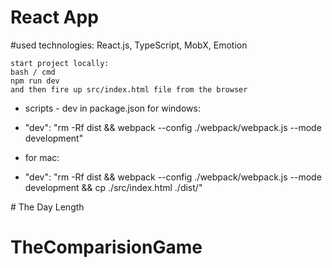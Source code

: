 # React App

#used technologies: React.js, TypeScript, MobX, Emotion

```
start project locally:
bash / cmd
npm run dev
and then fire up src/index.html file from the browser
```

* scripts - dev in package.json for windows:
* "dev": "rm -Rf dist && webpack --config ./webpack/webpack.js --mode development"

* for mac:
* "dev": "rm -Rf dist && webpack --config ./webpack/webpack.js --mode development && cp ./src/index.html ./dist/"

<!-- User commits change settings:

git config user.email "email@example.com"

Confirm that you have set the email address correctly in Git:
git config user.email
email@example.com --># The Day Length
# TheComparisionGame
